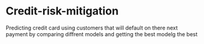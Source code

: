 # Credit-risk-mitigation
Predicting credit card using customers that will default on there next payment by comparing diffrent models and getting the best modelg the best 
